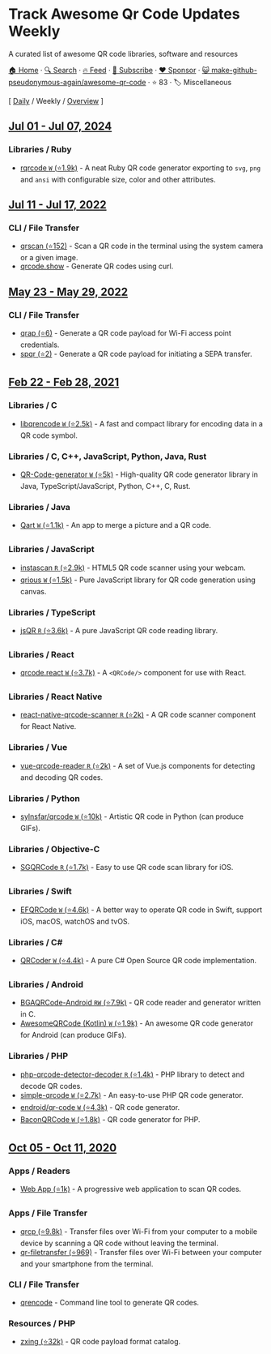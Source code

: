 # Track Awesome Qr Code Updates Weekly

A curated list of awesome QR code libraries, software and resources

[🏠 Home](/README.md) · [🔍 Search](https://www.trackawesomelist.com/search/) · [🔥 Feed](https://www.trackawesomelist.com/make-github-pseudonymous-again/awesome-qr-code/week/rss.xml) · [📮 Subscribe](https://trackawesomelist.us17.list-manage.com/subscribe?u=d2f0117aa829c83a63ec63c2f&id=36a103854c) · [❤️  Sponsor](https://github.com/sponsors/theowenyoung) · [😺 make-github-pseudonymous-again/awesome-qr-code](https://github.com/make-github-pseudonymous-again/awesome-qr-code) · ⭐ 83 · 🏷️ Miscellaneous

[ [Daily](/content/make-github-pseudonymous-again/awesome-qr-code/README.md) / Weekly / [Overview](/content/make-github-pseudonymous-again/awesome-qr-code/readme/README.md) ]

## [Jul 01 - Jul 07, 2024](/content/2024/27/README.md)

### Libraries / Ruby

*   [rqrcode `W` (⭐1.9k)](https://github.com/whomwah/rqrcode) - A neat Ruby QR code generator exporting to `svg`, `png` and `ansi` with configurable size, color and other attributes.

## [Jul 11 - Jul 17, 2022](/content/2022/28/README.md)

### CLI / File Transfer

*   [qrscan (⭐152)](https://github.com/sayanarijit/qrscan) - Scan a QR code in the terminal using the system camera or a given image.
*   [qrcode.show](https://qrcode.show) - Generate QR codes using curl.

## [May 23 - May 29, 2022](/content/2022/21/README.md)

### CLI / File Transfer

*   [qrap (⭐6)](https://github.com/make-github-pseudonymous-again/qrap) - Generate a QR code payload for Wi-Fi access point credentials.
*   [spqr (⭐2)](https://github.com/make-github-pseudonymous-again/spqr) - Generate a QR code payload for initiating a SEPA transfer.

## [Feb 22 - Feb 28, 2021](/content/2021/8/README.md)

### Libraries / C

*   [libqrencode `W` (⭐2.5k)](https://github.com/fukuchi/libqrencode) - A fast and compact library for encoding data in a QR code symbol.

### Libraries / C, C++, JavaScript, Python, Java, Rust

*   [QR-Code-generator `W` (⭐5k)](https://github.com/nayuki/QR-Code-generator) - High-quality QR code generator library in Java, TypeScript/JavaScript, Python, C++, C, Rust.

### Libraries / Java

*   [Qart `W` (⭐1.1k)](https://github.com/scola/Qart) - An app to merge a picture and a QR code.

### Libraries / JavaScript

*   [instascan `R` (⭐2.9k)](https://github.com/schmich/instascan) - HTML5 QR code scanner using your webcam.
*   [qrious `W` (⭐1.5k)](https://github.com/neocotic/qrious) - Pure JavaScript library for QR code generation using canvas.

### Libraries / TypeScript

*   [jsQR `R` (⭐3.6k)](https://github.com/cozmo/jsQR) - A pure JavaScript QR code reading library.

### Libraries / React

*   [qrcode.react `W` (⭐3.7k)](https://github.com/zpao/qrcode.react) - A `<QRCode/>` component for use with React.

### Libraries / React Native

*   [react-native-qrcode-scanner `R` (⭐2k)](https://github.com/moaazsidat/react-native-qrcode-scanner) - A QR code scanner component for React Native.

### Libraries / Vue

*   [vue-qrcode-reader `R` (⭐2k)](https://github.com/gruhn/vue-qrcode-reader) - A set of Vue.js components for detecting and decoding QR codes.

### Libraries / Python

*   [sylnsfar/qrcode `W` (⭐10k)](https://github.com/sylnsfar/qrcode) - Artistic QR code in Python (can produce GIFs).

### Libraries / Objective-C

*   [SGQRCode `R` (⭐1.7k)](https://github.com/kingsic/SGQRCode) - Easy to use QR code scan library for iOS.

### Libraries / Swift

*   [EFQRCode `W` (⭐4.6k)](https://github.com/EFPrefix/EFQRCode) - A better way to operate QR code in Swift, support iOS, macOS, watchOS and tvOS.

### Libraries / C#

*   [QRCoder `W` (⭐4.4k)](https://github.com/codebude/QRCoder) - A pure C# Open Source QR code implementation.

### Libraries / Android

*   [BGAQRCode-Android `RW` (⭐7.9k)](https://github.com/bingoogolapple/BGAQRCode-Android) - QR code reader and generator written in C.
*   [AwesomeQRCode (Kotlin) `W` (⭐1.9k)](https://github.com/SumiMakito/AwesomeQRCode) - An awesome QR code generator for Android (can produce GIFs).

### Libraries / PHP

*   [php-qrcode-detector-decoder `R` (⭐1.4k)](https://github.com/khanamiryan/php-qrcode-detector-decoder) - PHP library to detect and decode QR codes.
*   [simple-qrcode `W` (⭐2.7k)](https://github.com/SimpleSoftwareIO/simple-qrcode) - An easy-to-use PHP QR code generator.
*   [endroid/qr-code `W` (⭐4.3k)](https://github.com/endroid/qr-code) - QR code generator.
*   [BaconQRCode `W` (⭐1.8k)](https://github.com/Bacon/BaconQRCode) - QR code generator for PHP.

## [Oct 05 - Oct 11, 2020](/content/2020/40/README.md)

### Apps / Readers

*   [Web App (⭐1k)](https://github.com/code-kotis/qr-code-scanner) - A progressive web application to scan QR codes.

### Apps / File Transfer

*   [qrcp (⭐9.8k)](https://github.com/claudiodangelis/qrcp) - Transfer files over Wi-Fi from your computer to a mobile device by scanning a QR code without leaving the terminal.
*   [qr-filetransfer (⭐969)](https://github.com/sdushantha/qr-filetransfer) - Transfer files over Wi-Fi between your computer and your smartphone from the terminal.

### CLI / File Transfer

*   [qrencode](https://fukuchi.org/works/qrencode) - Command line tool to generate QR codes.

### Resources / PHP

*   [zxing (⭐32k)](https://github.com/zxing/zxing/wiki/Barcode-Contents) - QR code payload format catalog.